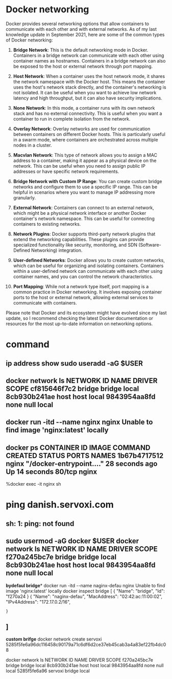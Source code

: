 # Docker networking 

Docker provides several networking options that allow containers to communicate with each other and with external networks. As of my last knowledge update in September 2021, here are some of the common types of Docker networking:

1. **Bridge Network**: This is the default networking mode in Docker. Containers in a bridge network can communicate with each other using container names as hostnames. Containers in a bridge network can also be exposed to the host or external network through port mapping.

2. **Host Network**: When a container uses the host network mode, it shares the network namespace with the Docker host. This means the container uses the host's network stack directly, and the container's networking is not isolated. It can be useful when you want to achieve low network latency and high throughput, but it can also have security implications.

3. **None Network**: In this mode, a container runs with its own network stack and has no external connectivity. This is useful when you want a container to run in complete isolation from the network.

4. **Overlay Network**: Overlay networks are used for communication between containers on different Docker hosts. This is particularly useful in a swarm mode, where containers are orchestrated across multiple nodes in a cluster.

5. **Macvlan Network**: This type of network allows you to assign a MAC address to a container, making it appear as a physical device on the network. This can be useful when you need to assign public IP addresses or have specific network requirements.

6. **Bridge Network with Custom IP Range**: You can create custom bridge networks and configure them to use a specific IP range. This can be helpful in scenarios where you want to manage IP addressing more granularly.

7. **External Network**: Containers can connect to an external network, which might be a physical network interface or another Docker container's network namespace. This can be useful for connecting containers to existing networks.

8. **Network Plugins**: Docker supports third-party network plugins that extend the networking capabilities. These plugins can provide specialized functionality like security, monitoring, and SDN (Software-Defined Networking) integration.

9. **User-defined Networks**: Docker allows you to create custom networks, which can be useful for organizing and isolating containers. Containers within a user-defined network can communicate with each other using container names, and you can control the network characteristics.

10. **Port Mapping**: While not a network type itself, port mapping is a common practice in Docker networking. It involves exposing container ports to the host or external network, allowing external services to communicate with containers.

Please note that Docker and its ecosystem might have evolved since my last update, so I recommend checking the latest Docker documentation or resources for the most up-to-date information on networking options.

# command
ip address show 
sudo useradd -aG $USER
----------------------------------------
docker network ls
NETWORK ID     NAME      DRIVER    SCOPE
cf815646f7c2   bridge    bridge    local
8cb930b241ae   host      host      local
9843954aa8fd   none      null      local
--------------------------------------------
docker run -itd --name nginx nginx
Unable to find image 'nginx:latest' locally
-----------------------------------------------------
 docker ps
CONTAINER ID   IMAGE     COMMAND                  CREATED          STATUS          PORTS     NAMES
1b67b4717512   nginx     "/docker-entrypoint.…"   28 seconds ago   Up 14 seconds   80/tcp    nginx
-----------------------------------------------------------------------------------------
%docker exec -it nginx sh
# ping danish.servoxi.com
sh: 1: ping: not found
--------------------------------------------------
 sudo usermod -aG docker $USER
  docker network ls
NETWORK ID     NAME      DRIVER    SCOPE
f270a245bc7e   bridge    bridge    local
8cb930b241ae   host      host      local
9843954aa8fd   none      null      local
---------------------------------------------------
 **bydefaul bridge***
 docker run -itd --name naginx-defau nginx
Unable to find image 'nginx:latest' locally
 docker inspect bridge
[
    {
        "Name": "bridge",
        "Id": "f270a24
    }
    {
    "Name": "naginx-defau",
     "MacAddress": "02:42:ac:11:00:02",
      "IPv4Address": "172.17.0.2/16",

    }
]
 --------------------------------------------------
 **custom brifge**
docker network create servoxi
5285f5fe6a96dc116458c90179a71c6df6d2ce37eb45cab3a4a83ef22fb4dc08

 docker network ls
NETWORK ID     NAME      DRIVER    SCOPE
f270a245bc7e   bridge    bridge    local
8cb930b241ae   host      host      local
9843954aa8fd   none      null      local
5285f5fe6a96   servoxi   bridge    local


